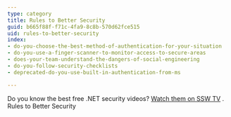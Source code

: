 ```yaml
---
type: category
title: Rules to Better Security
guid: b665f88f-f71c-4fa9-8c8b-570d62fce515
uid: rules-to-better-security
index:
- do-you-choose-the-best-method-of-authentication-for-your-situation
- do-you-use-a-finger-scanner-to-monitor-access-to-secure-areas
- does-your-team-understand-the-dangers-of-social-engineering
- do-you-follow-security-checklists
- deprecated-do-you-use-built-in-authentication-from-ms

---
```

Do you know the best free .NET security videos? <a href="https&#58;//tv.ssw.com/category/security">Watch them on&#160;SSW TV</a> .<br>
Rules to Better Security

